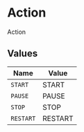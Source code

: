 # Action

Action


## Values

| Name      | Value     |
| --------- | --------- |
| `START`   | START     |
| `PAUSE`   | PAUSE     |
| `STOP`    | STOP      |
| `RESTART` | RESTART   |
